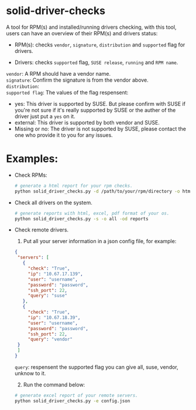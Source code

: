 # solid-driver-checks

A tool for RPM(s) and installed/running drivers checking, with this tool, users can have an overview of their RPM(s) and drivers status:

 - RPM(s): checks ```vendor```, ```signature```, ```distribution``` and ```supported``` flag for drivers.

 - Drivers: checks ```supported``` flag, ```SUSE release```, ```running``` and ```RPM name```.

```vendor```: A RPM should have a vendor name. </br>
```signature```: Confirm the signature is from the vendor above. </br>
```distribution```: </br>
```supported flag```: The values of the flag respensent:
  - yes: This driver is supported by SUSE. But please confirm with SUSE if you're not sure if it's really supported by SUSE or the auther of the driver just put a ```yes``` on it.
  - external: This driver is supported by both vendor and SUSE.
  - Missing or no: The driver is not supported by SUSE, please contact the one who provide it to you for any issues.

# Examples:
 - Check RPMs: </br>
   ```bash
   # generate a html report for your rpm checks.
   python solid_driver_checks.py -d /path/to/your/rpm/directory -o html -of name.html
   ```

 - Check all drivers on the system.
    ```bash
    # generate reports with html, excel, pdf format of your os.
    python solid_driver_checks.py -s -o all -od reports
    ```

 - Check remote drivers.
   1. Put all your server information in a json config file, for example:
   ```json
   {
    "servers": [
      {
        "check": "True",
        "ip": "10.67.17.139",
        "user": "username",
        "password": "password",
        "ssh_port": 22,
        "query": "suse"
      },
      {
		"check": "True",
		"ip": "10.67.18.39",
		"user": "username",
		"password": "password",
		"ssh_port": 22,
		"query": "vendor"
	}
    ]
   }
   ```
   ```query```: respensent the supported flag you can give all, suse, vendor, unknow to it.

   2. Run the command below:
   ```bash
   # generate excel report of your remote servers.
   python solid_driver_checks.py -e config.json
   ```
